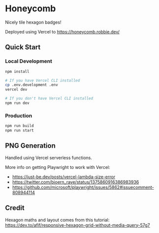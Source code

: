 # Honeycomb

Nicely tile hexagon badges!

Deployed using Vercel to https://honeycomb.robbie.dev/

## Quick Start

### Local Development

```bash
npm install

# If you have Vercel CLI installed
cp .env.development .env
vercel dev

# If you don't have Vercel CLI installed
npm run dev
```

### Production
```bash
npm run build
npm run start
```

## PNG Generation
Handled using Vercel serverless functions.

More info on getting Playwright to work with Vercel:

- https://just-be.dev/posts/vercel-lambda-size-error
- https://twitter.com/bjoern_rave/status/1375860916386983936
- https://github.com/microsoft/playwright/issues/5862#issuecomment-808944114

## Credit

Hexagon maths and layout comes from this tutorial: https://dev.to/afif/responsive-hexagon-grid-without-media-query-57g7
